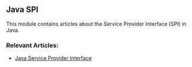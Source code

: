 ## Java SPI

This module contains articles about the Service Provider Interface (SPI) in Java.

### Relevant Articles: 

- [Java Service Provider Interface](https://www.surya.com/java-spi)
